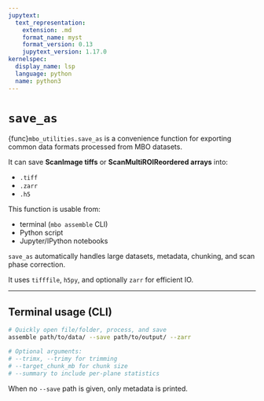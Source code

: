 ```yaml
---
jupytext:
  text_representation:
    extension: .md
    format_name: myst
    format_version: 0.13
    jupytext_version: 1.17.0
kernelspec:
  display_name: lsp
  language: python
  name: python3
---
```

# `save_as`

{func}`mbo_utilities.save_as` is a convenience function for exporting common data formats processed from MBO datasets.

It can save **ScanImage tiffs** or **ScanMultiROIReordered arrays** into:

- `.tiff`
- `.zarr`
- `.h5`

This function is usable from:

- terminal (`mbo assemble` CLI)
- Python script
- Jupyter/IPython notebooks

`save_as` automatically handles large datasets, metadata, chunking, and scan phase correction.

It uses `tifffile`, `h5py`, and optionally `zarr` for efficient IO.

---

## Terminal usage (CLI)

```bash
# Quickly open file/folder, process, and save
assemble path/to/data/ --save path/to/output/ --zarr

# Optional arguments:
# --trimx, --trimy for trimming
# --target_chunk_mb for chunk size
# --summary to include per-plane statistics
```

When no `--save` path is given, only metadata is printed.
